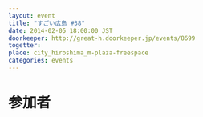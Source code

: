 ```yaml
---
layout: event
title: "すごい広島 #38"
date: 2014-02-05 18:00:00 JST
doorkeeper: http://great-h.doorkeeper.jp/events/8699
togetter: 
place: city_hiroshima_m-plaza-freespace
categories: events
---
```


# 参加者
